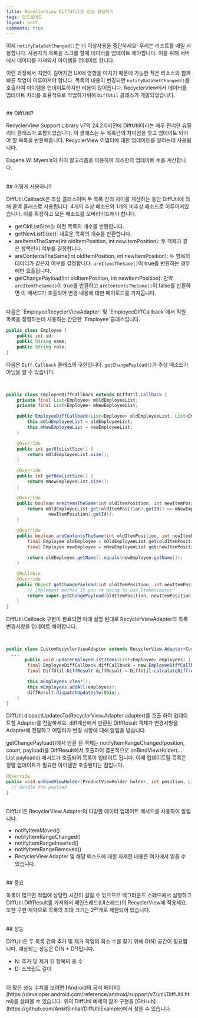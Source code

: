 ```yaml
---
title: RecyclerView DiffUtil로 성능 향상하기
tags: 안드로이드
layout: post
comments: true
---
```


이제 `notifyDataSetChanged()`는 더 이상사용을 중단하세요! 우리는 리스트를 매일 사용합니다. 사용자가 목록을 스크롤 할때 데이터를 업데이트 해야합니다. 이를 위해 서버에서 데이터를 가져와서 아이템을 업데이트 합니다.  

이런 과정에서 지연이 길어지면 UX에 영향을 미치기 때문에 가능한 적은 리소스와 함께 빠른 작업이 이루어져야 합니다. 목록의 내용이 변경되면 `notifyDataSetChanged()`를 호출하여 아이템을 업데이트하지만 비용이 많이듭니다. RecyclerView에서 데이터를 업데이트 처리를 효율적으로 작업하기위해 `DiffUtil` 클래스가 개발되었습니다.  

<br>
## DiffUtil?

RecyclerView Support Library v7의 24.2.0버전에 DiffUtil이라는 매우 편리한 유틸리티 클래스가 포함되었습니다. 이 클래스는 두 목록간의 차이점을 찾고 업데이트 되어야 할 목록을 반환해줍니다. RecyclerView 어댑터에 대한 업데이트를 알리는데 사용됩니다.  

Eugene W. Myers’s의 차이 알고리즘을 이용하여 최소한의 업데이트 수를 계산합니다.

<br>
## 어떻게 사용하나?

DiffUtil.Callback은 추상 클래스이며 두 목록 간의 차이를 계산하는 동안 DiffUtil에 의해 콜백 클래스로 사용됩니다. 4개의 추상 메소드와 1개의 비추상 메소드로 이루어져있습니다. 이를 확장하고 모든 메소드를 오버라이드해야 합니다.

- getOldListSize(): 이전 목록의 개수를 반환합니다.  
- getNewListSize(): 새로운 목록의 개수를 반환합니다.  
- areItemsTheSame(int oldItemPosition, int newItemPosition): 두 객체가 같은 항목인지 여부를 결정합니다.  
- areContentsTheSame(int oldItemPosition, int newItemPosition): 두 항목의 데이터가 같은지 여부를 결정합니다. `areItemsTheSame()`이 true를 반환하는 경우에만 호출됩니다.  
- getChangePayload(int oldItemPosition, int newItemPosition): 만약 `areItemTheSame()`이 true를 반환하고 `areContentsTheSame()`이 false를 반환하면 이 메서드가 호출되어 변경 내용에 대한 페이로드를 가져옵니다.  

<br>
다음은 `EmployeeRecyclerViewAdapter` 및 `EmployeeDiffCallback`에서 직원 목록을 정렬하는데 사용하는 간단한 `Employee`클래스입니다.

```java
public class Employee {
    public int id;
    public String name;
    public String role;
}
```

다음은 `Diff.Callback` 클래스의 구현입니다. `getChangePayload()`가 추상 메소드가 아님을 알 수 있습니다.

<br>

```java
public class EmployeeDiffCallback extends DiffUtil.Callback {
    private final List<Employee> mOldEmployeeList;
    private final List<Employee> mNewEmployeeList;

    public EmployeeDiffCallback(List<Employee> oldEmployeeList, List<Employee> newEmployeeList) {
        this.mOldEmployeeList = oldEmployeeList;
        this.mNewEmployeeList = newEmployeeList;
    }

    @Override
    public int getOldListSize() {
        return mOldEmployeeList.size();
    }

    @Override
    public int getNewListSize() {
        return mNewEmployeeList.size();
    }

    @Override
    public boolean areItemsTheSame(int oldItemPosition, int newItemPosition) {
        return mOldEmployeeList.get(oldItemPosition).getId() == mNewEmployeeList.get(
                newItemPosition).getId();
    }

    @Override
    public boolean areContentsTheSame(int oldItemPosition, int newItemPosition) {
        final Employee oldEmployee = mOldEmployeeList.get(oldItemPosition);
        final Employee newEmployee = mNewEmployeeList.get(newItemPosition);

        return oldEmployee.getName().equals(newEmployee.getName());
    }

    @Nullable
    @Override
    public Object getChangePayload(int oldItemPosition, int newItemPosition) {
        // Implement method if you're going to use ItemAnimator
        return super.getChangePayload(oldItemPosition, newItemPosition);
    }
}
```

DiffUtil.Callback 구현이 완료되면 아래 설명 된대로 RecyclerViewAdapter의 목록 변경사항을 업데이트 해야합니다.

<br>

```java
public class CustomRecyclerViewAdapter extends RecyclerView.Adapter<CustomRecyclerViewAdapter.ViewHolder> {
  ...
       public void updateEmployeeListItems(List<Employee> employees) {
        final EmployeeDiffCallback diffCallback = new EmployeeDiffCallback(this.mEmployees, employees);
        final DiffUtil.DiffResult diffResult = DiffUtil.calculateDiff(diffCallback);

        this.mEmployees.clear();
        this.mEmployees.addAll(employees);
        diffResult.dispatchUpdatesTo(this);
    }
}
```
DiffUtil.dispactUpdatesTo(RecyclerView.Adapter adapter)를 호출 하여 업데이트할 Adapter를 전달하세요. diff계산에서 반환된 DiffResult 객체가 변경사항을 Adapter에 전달하고 어댑터가 변경 사항에 대해 알림을 받습니다.  

getChangePayload()에서 반환 된 객체는 notifyItemRangeChanged(position, count, payload)를 DiffResult에서 호출하여 결론적으로 onBindViewHolder(… List<Object> payloads) 메서드가 호출되어 목록이 업데이트 됩니다. 이때 업데이트될 목록은 정말 업데이트가 필요한 아이템만 호출된다는 점입니다.

```java
@Override
public void onBindViewHolder(ProductViewHolder holder, int position, List<Object> payloads) {
  // Handle the payload
}
```

<br>
DiffUtil은 RecyclerView.Adapter의 다양한 데이터 업데이트 메서드를 사용하여 알립니다.  

- notifyItemMoved()
- notifyItemRangeChanged()
- notifyItemRangeInserted()
- notifyItemRangeRemoved()
- RecyclerView.Adapter 및 해당 메소드에 대한 자세한 내용은 여기에서 읽을 수 있습니다.

<br>
## 중요

목록이 많으면 작업에 상당한 시간이 걸릴 수 있으므로 백그라운드 스레드에서 실행하고 DiffUtil.DiffResult를 가져와서 메인스레드(UI스레드)의 RecyclerView에 적용세요. 또한 구현 제약으로 목록의 최대 크기는 2²⁶개로 제한되어 있습니다.  

<br>
## 성능

DiffUtil은 두 목록 간의 추가 및 제거 작업의 최소 수를 찾기 위해 O(N) 공간이 필요합니다. 예상되는 성능은 O(N + D²)입니다.  
- N: 추가 및 제거 된 항목의 총 수  
- D: 스크립트 길이  

<br>
더 많은 성능 수치를 보려면 [Android의 공식 페이지](https://developer.android.com/reference/android/support/v7/util/DiffUtil.html)를 살펴볼 수 있습니다. 위의 DiffUtil 예제의 참조 구현을 [GitHub](https://github.com/AnkitSinhal/DiffUtilExample)에서 찾을 수 있습니다.

